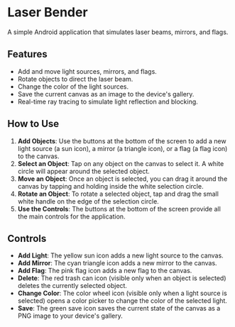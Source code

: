 # Laser Bender

A simple Android application that simulates laser beams, mirrors, and flags.

## Features

*   Add and move light sources, mirrors, and flags.
*   Rotate objects to direct the laser beam.
*   Change the color of the light sources.
*   Save the current canvas as an image to the device's gallery.
*   Real-time ray tracing to simulate light reflection and blocking.

## How to Use

1.  **Add Objects**: Use the buttons at the bottom of the screen to add a new light source (a sun icon), a mirror (a triangle icon), or a flag (a flag icon) to the canvas.
2.  **Select an Object**: Tap on any object on the canvas to select it. A white circle will appear around the selected object.
3.  **Move an Object**: Once an object is selected, you can drag it around the canvas by tapping and holding inside the white selection circle.
4.  **Rotate an Object**: To rotate a selected object, tap and drag the small white handle on the edge of the selection circle.
5.  **Use the Controls**: The buttons at the bottom of the screen provide all the main controls for the application.

## Controls

*   **Add Light**: The yellow sun icon adds a new light source to the canvas.
*   **Add Mirror**: The cyan triangle icon adds a new mirror to the canvas.
*   **Add Flag**: The pink flag icon adds a new flag to the canvas.
*   **Delete**: The red trash can icon (visible only when an object is selected) deletes the currently selected object.
*   **Change Color**: The color wheel icon (visible only when a light source is selected) opens a color picker to change the color of the selected light.
*   **Save**: The green save icon saves the current state of the canvas as a PNG image to your device's gallery.
